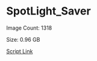 # SpotLight_Saver

Image Count: 1318

Size: 0.96 GB

[Script Link](https://github.com/liuyal/Archive/blob/master/Python/Utilities/Miscellaneous/spotlight_saver.py)